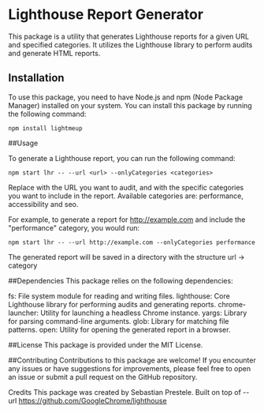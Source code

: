 # Lighthouse Report Generator

This package is a utility that generates Lighthouse reports for a given URL and specified categories. It utilizes the Lighthouse library to perform audits and generate HTML reports.

## Installation

To use this package, you need to have Node.js and npm (Node Package Manager) installed on your system. You can install this package by running the following command:

```
npm install lightmeup
```

##Usage

To generate a Lighthouse report, you can run the following command:

```
npm start lhr -- --url <url> --onlyCategories <categories>
```

Replace <url> with the URL you want to audit, and <categories> with the specific categories you want to include in the report. Available categories are: performance, accessibility and seo.

For example, to generate a report for http://example.com and include the "performance" category, you would run:

```
npm start lhr -- --url http://example.com --onlyCategories performance
```

The generated report will be saved in a directory with the structure url -> category

##Dependencies
This package relies on the following dependencies:

fs: File system module for reading and writing files.
lighthouse: Core Lighthouse library for performing audits and generating reports.
chrome-launcher: Utility for launching a headless Chrome instance.
yargs: Library for parsing command-line arguments.
glob: Library for matching file patterns.
open: Utility for opening the generated report in a browser.

##License
This package is provided under the MIT License.

##Contributing
Contributions to this package are welcome! If you encounter any issues or have suggestions for improvements, please feel free to open an issue or submit a pull request on the GitHub repository.

Credits
This package was created by Sebastian Prestele.
Built on top of --url https://github.com/GoogleChrome/lighthouse